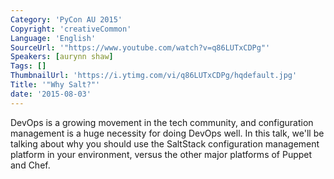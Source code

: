 ```yaml
---
Category: 'PyCon AU 2015'
Copyright: 'creativeCommon'
Language: 'English'
SourceUrl: '"https://www.youtube.com/watch?v=q86LUTxCDPg"'
Speakers: [aurynn shaw]
Tags: []
ThumbnailUrl: 'https://i.ytimg.com/vi/q86LUTxCDPg/hqdefault.jpg'
Title: '"Why Salt?"'
date: '2015-08-03'
---
```

DevOps is a growing movement in the tech community, and configuration management is a huge necessity for doing DevOps well.
In this talk, we'll be talking about why you should use the SaltStack configuration management platform in your environment, versus the other major platforms of Puppet and Chef.